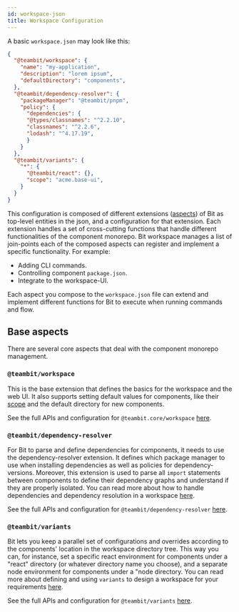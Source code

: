 ```yaml
---
id: workspace-json
title: Workspace Configuration
---
```


A basic `workspace.json` may look like this:

```json
{
  "@teambit/workspace": {
    "name": "my-application",
    "description": "lorem ipsum",
    "defaultDirectory": "components",
  },
  "@teambit/dependency-resolver": {
    "packageManager": "@teambit/pnpm",
    "policy": {
      "dependencies": {
      "@types/classnames": "^2.2.10",
      "classnames": "^2.2.6",
      "lodash": "^4.17.19",
      }
    }
  },
  "@teambit/variants": {
    "*": {
      "@teambit/react": {},
      "scope": "acme.base-ui",
    }
  }
}
```

This configuration is composed of different extensions ([aspects](TODO)) of Bit as top-level entities in the json, and a configuration for that extension. Each extension  handles a set of cross-cutting functions that handle different functionalities of the component monorepo.
Bit workspace manages a list of join-points each of the composed aspects can register and implement a specific functionality. For example:

- Adding CLI commands.
- Controlling component `package.json`.
- Integrate to the workspace-UI.

Each aspect you compose to the `workspace.json` file can extend and implement different functions for Bit to execute when running commands and flow.

## Base aspects

There are several core aspects that deal with the component monorepo management.

### `@teambit/workspace`

This is the base extension that defines the basics for the workspace and the web UI. It also supports setting default values for components, like their [scope](/docs/scope/overview) and the default directory for new components.

See the full APIs and configuration for `@teambit.core/workspace` [here](TODO).

### `@teambit/dependency-resolver`

For Bit to parse and define dependencies for components, it needs to use the dependency-resolver extension. It defines which package manager to use when installing dependencies as well as policies for dependency-versions. Moreover, this extension is used to parse all `import` statements between components to define their dependency graphs and understand if they are properly isolated. You can read more about how to handle dependencies and dependency resolution in a workspace [here](/docs/workspace/dependencies).

See the full APIs and configuration for `@teambit/dependency-resolver` [here](TODO).

### `@teambit/variants`

Bit lets you keep a parallel set of configurations and overrides according to the components' location in the workspace directory tree. This way you can, for instance, set a specific react environment for components under a "react" directory (or whatever directory name you choose), and a separate node environment for components under a "node directory.  You can read more about defining and using `variants` to design a workspace for your requirements [here](/docs/workspace/variants).

See the full APIs and configuration for `@teambit/variants` [here](TODO).
